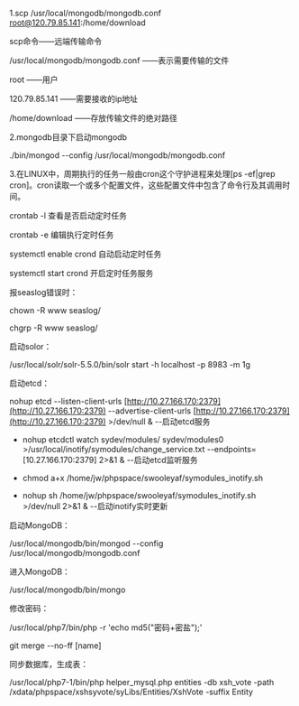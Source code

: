 1.scp /usr/local/mongodb/mongodb.conf root@120.79.85.141:/home/download

scp命令——远端传输命令

/usr/local/mongodb/mongodb.conf          ——表示需要传输的文件

root                                                                 ——用户

120.79.85.141                                               ——需要接收的ip地址

/home/download                                          ——存放传输文件的绝对路径

2.mongodb目录下启动mongodb

./bin/mongod --config /usr/local/mongodb/mongodb.conf

3.在LINUX中，周期执行的任务一般由cron这个守护进程来处理\[ps -ef\|grep cron\]。cron读取一个或多个配置文件，这些配置文件中包含了命令行及其调用时间。

crontab -l  查看是否启动定时任务

crontab -e 编辑执行定时任务

systemctl  enable  crond 自动启动定时任务

systemctl  start crond 开启定时任务服务

报seaslog错误时：

chown -R  www seaslog/

chgrp -R www seaslog/

启动solor：

/usr/local/solr/solr-5.5.0/bin/solr start -h localhost -p 8983 -m 1g

启动etcd：

nohup etcd --listen-client-urls [http://10.27.166.170:2379](http://10.27.166.170:2379) --advertise-client-urls [http://10.27.166.170:2379](http://10.27.166.170:2379) &gt;/dev/null &    --启动etcd服务

* nohup etcdctl watch sydev/modules/ sydev/modules0 &gt;/usr/local/inotify/symodules/change\_service.txt --endpoints=\[10.27.166.170:2379\] 2&gt;&1 &    --启动etcd监听服务

* chmod a+x /home/jw/phpspace/swooleyaf/symodules\_inotify.sh

* nohup sh /home/jw/phpspace/swooleyaf/symodules\_inotify.sh &gt;/dev/null 2&gt;&1 & --启动inotify实时更新

启动MongoDB：

/usr/local/mongodb/bin/mongod --config /usr/local/mongodb/mongodb.conf

进入MongoDB：

/usr/local/mongodb/bin/mongo

修改密码：

/usr/local/php7/bin/php -r 'echo md5\("密码+密盐"\);'

git merge --no-ff  \[name\]

同步数据库，生成表：

 /usr/local/php7-1/bin/php helper\_mysql.php entities -db xsh\_vote -path /xdata/phpspace/xshsyvote/syLibs/Entities/XshVote -suffix Entity

